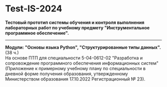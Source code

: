 # Test-IS-2024
<b>Тестовый прототип системы обучения и контроля выполнения лабораторных работ по учебному предмету "Инструментальное программное обеспечение". 
<hr>Модули: "Основы языка Python", "Структурированные типы данных".</b> (38 ч.)<br>
На основе ПТП для специальности 5-04-0612-02 "Разработка и сопровождение программного обеспечения информационных систем" (Приложение к примерному учебному плану
по специальности в дневной форме получения образования, утвержденному Министерством образования 17.10.2022 Регистрационный № 23).
